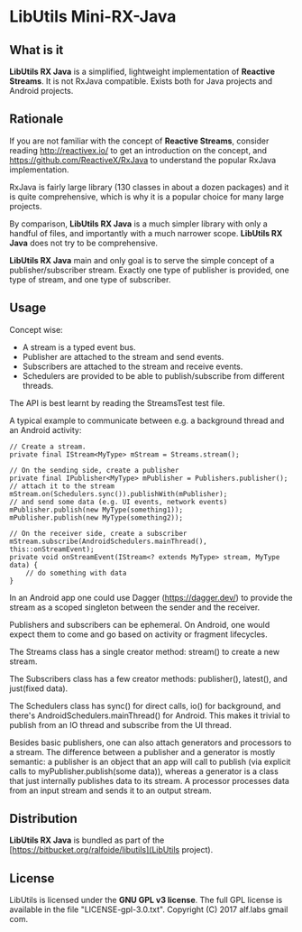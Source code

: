 # LibUtils Mini-RX-Java

## What is it

__LibUtils RX Java__ is a simplified, lightweight implementation of
__Reactive Streams__. It is not RxJava compatible. Exists both for
Java projects and Android projects.

## Rationale

If you are not familiar with the concept of __Reactive Streams__,
consider reading http://reactivex.io/ to get an introduction on the concept,
and https://github.com/ReactiveX/RxJava to understand the popular RxJava
implementation.

RxJava is fairly large library (130 classes in about a dozen packages)
and it is quite comprehensive, which is why it is a popular choice for many large projects.

By comparison, __LibUtils RX Java__ is a much simpler library with only a handful of files,
and importantly with a much narrower scope. __LibUtils RX Java__ does not try to be comprehensive.

__LibUtils RX Java__ main and only goal is to serve the simple concept of a publisher/subscriber
stream. Exactly one type of publisher is provided, one type of stream, and one type of subscriber.


## Usage

Concept wise:
 - A stream is a typed event bus.
 - Publisher are attached to the stream and send events.
 - Subscribers are attached to the stream and receive events.
 - Schedulers are provided to be able to publish/subscribe from different threads.

The API is best learnt by reading the StreamsTest test file.

A typical example to communicate between e.g. a background thread and an Android activity:

    // Create a stream.
    private final IStream<MyType> mStream = Streams.stream();

    // On the sending side, create a publisher
    private final IPublisher<MyType> mPublisher = Publishers.publisher();
    // attach it to the stream
    mStream.on(Schedulers.sync()).publishWith(mPublisher);
    // and send some data (e.g. UI events, network events)
    mPublisher.publish(new MyType(something1));
    mPublisher.publish(new MyType(something2));

    // On the receiver side, create a subscriber
    mStream.subscribe(AndroidSchedulers.mainThread(), this::onStreamEvent);
    private void onStreamEvent(IStream<? extends MyType> stream, MyType data) {
        // do something with data
    }

In an Android app one could use Dagger (https://dagger.dev/) to provide the stream as a
scoped singleton between the sender and the receiver.

Publishers and subscribers can be ephemeral. On Android, one would
expect them to come and go based on activity or fragment lifecycles.

The Streams class has a single creator method: stream() to create a new stream.

The Subscribers class has a few creator methods: publisher(), latest(), and just(fixed data).

The Schedulers class has sync() for direct calls, io() for background, and there's
AndroidSchedulers.mainThread() for Android. This makes it trivial to publish from an IO thread
and subscribe from the UI thread.

Besides basic publishers, one can also attach generators and processors to a stream.
The difference between a publisher and a generator is mostly semantic: a publisher is an
object that an app will call to publish (via explicit calls to myPublisher.publish(some data)),
whereas a generator is a class that just internally publishes data to its stream.
A processor processes data from an input stream and sends it to an output stream.


## Distribution

__LibUtils RX Java__ is bundled as part of the
[https://bitbucket.org/ralfoide/libutils](LibUtils project).


## License

LibUtils is licensed under the __GNU GPL v3 license__.
The full GPL license is available in the file "LICENSE-gpl-3.0.txt".
Copyright (C) 2017 alf.labs gmail com.
